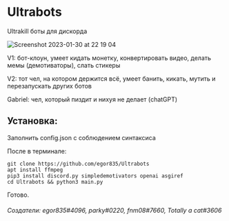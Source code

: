 # Ultrabots
Ultrakill боты для дискорда

![Screenshot 2023-01-30 at 22 19 04](https://user-images.githubusercontent.com/90187830/215574041-fedec490-3f00-4b97-a881-d0a00196ddf9.png)

V1: бот-клоун, умеет кидать монетку, конвертировать видео, делать мемы (демотиваторы), слать стикеры

V2: тот чел, на котором держится всё, умеет банить, кикать, мутить и перезапускать других ботов

Gabriel: чел, который пиздит и нихуя не делает (chatGPT)

## Установка:
Заполнить config.json с соблюдением синтаксиса

После в терминале:
```
git clone https://github.com/egor835/Ultrabots
apt install ffmpeg
pip3 install discord.py simpledemotivators openai asgiref
cd Ultrabots && python3 main.py
```
Готово.

###### Создатели: egor835#4096, parky#0220, fnm08#7660, Totally a cat#3606
